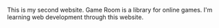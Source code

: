 This is my second website. Game Room is a library for online games.
I'm learning web development through this website.
